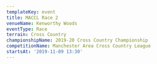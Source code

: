 ```yaml
---
templateKey: event
title: MACCL Race 2
venueName: Kenworthy Woods
eventType: Race
terrain: Cross Country
championshipName: 2019-20 Cross Country Championship
competitionName: Manchester Area Cross Country League
startsAt: '2019-11-09 13:30'
---
```


